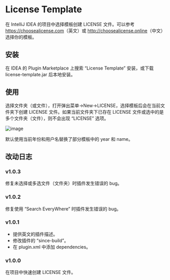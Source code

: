 # License Template

在 IntelliJ IDEA 的项目中选择模板创建 LICENSE 文件。可以参考 <https://choosealicense.com>（英文）或 <http://choosealicense.online>（中文）选择你的模板。

## 安装

在 IDEA 的 Plugin Marketplace 上搜索 “License Template” 安装，或下载 license-template.jar 后本地安装。

## 使用

选择文件夹（或文件），打开弹出菜单→New→LICENSE，选择模板后会在当前文件夹下创建 LICENSE 文件。如果当前文件夹下已存在 LICENSE 文件或选中的是多个文件夹（文件），则不会出现 “LICENSE” 选项。

![image](https://github.com/czy211/picture-library/blob/master/images/License%20Template.png)

默认使用当前年份和用户名替换了部分模板中的 year 和 name。

## 改动日志

### v1.0.3

修复未选择或多选文件（文件夹）时插件发生错误的 bug。

### v1.0.2

修复使用 “Search EveryWhere” 时插件发生错误的 bug。

### v1.0.1

- 提供英文的插件描述。
- 修改插件的 “since-build”。
- 在 plugin.xml 中添加 dependencies。

### v1.0.0

在项目中快速创建 LICENSE 文件。
